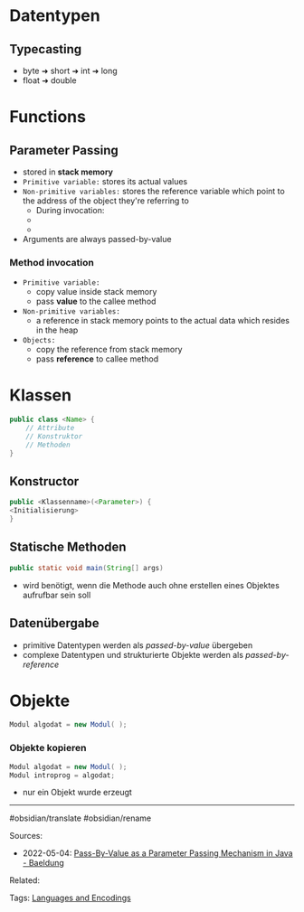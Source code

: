 # Datentypen

## Typecasting
- byte ➜ short ➜ int ➜ long
- float ➜ double


# Functions

## Parameter Passing

- stored in **stack memory**
- `Primitive variable:` stores its actual values
- `Non-primitive variables:` stores the reference variable which point to the address of the object they're referring to
  - During invocation:
  - 
  - 
- Arguments are always passed-by-value

### Method invocation

- `Primitive variable:`
  - copy value inside stack memory
  - pass **value** to the callee method
- `Non-primitive variables:`
  - a reference in stack memory points to the actual data which resides in the heap
- `Objects:`
  - copy the reference from stack memory
  - pass **reference** to callee method


# Klassen

```java
public class <Name> {
    // Attribute
    // Konstruktor
    // Methoden
}
```

## Konstructor
```java
public <Klassenname>(<Parameter>) {
<Initialisierung>
}
```

## Statische Methoden
```java
public static void main(String[] args)
```

- wird benötigt, wenn die Methode auch ohne erstellen eines Objektes aufrufbar sein soll

## Datenübergabe

- primitive Datentypen werden als _passed-by-value_ übergeben
- complexe Datentypen und strukturierte Objekte werden als _passed-by-reference_


# Objekte

```java
Modul algodat = new Modul( );
```

### Objekte kopieren
```java
Modul algodat = new Modul( );
Modul introprog = algodat;
```

- nur ein Objekt wurde erzeugt


---
#obsidian/translate #obsidian/rename 

Sources:
- 2022-05-04: [Pass-By-Value as a Parameter Passing Mechanism in Java - Baeldung](https://www.baeldung.com/java-pass-by-value-or-pass-by-reference)

Related:

Tags:
[Languages and Encodings](Languages%20and%20Encodings.md)